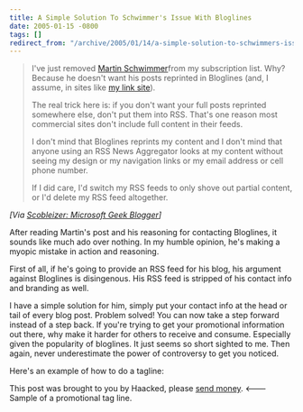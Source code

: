 ```yaml
---
title: A Simple Solution To Schwimmer's Issue With Bloglines
date: 2005-01-15 -0800
tags: []
redirect_from: "/archive/2005/01/14/a-simple-solution-to-schwimmers-issue-with-bloglines.aspx/"
---
```


> I've just removed [Martin
> Schwimmer](http://trademark.blog.us/blog/2005/01/14.html)from my
> subscription list. Why? Because he doesn't want his posts reprinted in
> Bloglines (and, I assume, in sites like [my link
> site](http://www.kunal.org/scoble)).
>
> The real trick here is: if you don't want your full posts reprinted
> somewhere else, don't put them into RSS. That's one reason most
> commercial sites don't include full content in their feeds.
>
> I don't mind that Bloglines reprints my content and I don't mind that
> anyone using an RSS News Aggregator looks at my content without seeing
> my design or my navigation links or my email address or cell phone
> number.
>
> If I did care, I'd switch my RSS feeds to only shove out partial
> content, or I'd delete my RSS feed altogether.

*[Via [Scobleizer: Microsoft Geek
Blogger](http://radio.weblogs.com/0001011/2005/01/15.html#a9204)]*

After reading Martin's post and his reasoning for contacting Bloglines,
it sounds like much ado over nothing. In my humble opinion, he's making
a myopic mistake in action and reasoning.

First of all, if he's going to provide an RSS feed for his blog, his
argument against Bloglines is disingenous. His RSS feed is stripped of
his contact info and branding as well.

I have a simple solution for him, simply put your contact info at the
head or tail of every blog post. Problem solved! You can now take a step
forward instead of a step back. If you're trying to get your promotional
information out there, why make it harder for others to receive and
consume. Especially given the popularity of bloglines. It just seems so
short sighted to me. Then again, never underestimate the power of
controversy to get you noticed.

Here's an example of how to do a tagline:

This post was brought to you by Haacked, please [send
money](http://www.paypal.com/). \<--- Sample of a promotional tag line.

